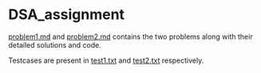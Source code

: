 # DSA_assignment

[problem1.md](https://github.com/ankitjosh78/DSA_assignment/blob/main/problem1.md) and [problem2.md](https://github.com/ankitjosh78/DSA_assignment/blob/main/problem2.md) contains the two problems along with their detailed solutions and code.

Testcases are present in [test1.txt](https://github.com/ankitjosh78/DSA_assignment/blob/main/test1.txt) and [test2.txt](https://github.com/ankitjosh78/DSA_assignment/blob/main/test2.txt) respectively.


